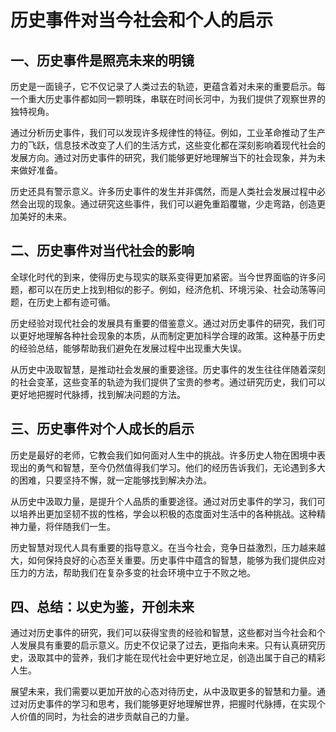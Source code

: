 ﻿# 历史事件对当今社会和个人的启示

## 一、历史事件是照亮未来的明镜

历史是一面镜子，它不仅记录了人类过去的轨迹，更蕴含着对未来的重要启示。每一个重大历史事件都如同一颗明珠，串联在时间长河中，为我们提供了观察世界的独特视角。

通过分析历史事件，我们可以发现许多规律性的特征。例如，工业革命推动了生产力的飞跃，信息技术改变了人们的生活方式，这些变化都在深刻影响着现代社会的发展方向。通过对历史事件的研究，我们能够更好地理解当下的社会现象，并为未来做好准备。

历史还具有警示意义。许多历史事件的发生并非偶然，而是人类社会发展过程中必然会出现的现象。通过研究这些事件，我们可以避免重蹈覆辙，少走弯路，创造更加美好的未来。

## 二、历史事件对当代社会的影响

全球化时代的到来，使得历史与现实的联系变得更加紧密。当今世界面临的许多问题，都可以在历史上找到相似的影子。例如，经济危机、环境污染、社会动荡等问题，在历史上都有迹可循。

历史经验对现代社会的发展具有重要的借鉴意义。通过对历史事件的研究，我们可以更好地理解各种社会现象的本质，从而制定更加科学合理的政策。这种基于历史的经验总结，能够帮助我们避免在发展过程中出现重大失误。

从历史中汲取智慧，是推动社会发展的重要途径。历史事件的发生往往伴随着深刻的社会变革，这些变革的轨迹为我们提供了宝贵的参考。通过研究历史，我们可以更好地把握时代脉搏，找到解决问题的方法。

## 三、历史事件对个人成长的启示

历史是最好的老师，它教会我们如何面对人生中的挑战。许多历史人物在困境中表现出的勇气和智慧，至今仍然值得我们学习。他们的经历告诉我们，无论遇到多大的困难，只要坚持不懈，就一定能够找到解决办法。

从历史中汲取力量，是提升个人品质的重要途径。通过对历史事件的学习，我们可以培养出更加坚韧不拔的性格，学会以积极的态度面对生活中的各种挑战。这种精神力量，将伴随我们一生。

历史智慧对现代人具有重要的指导意义。在当今社会，竞争日益激烈，压力越来越大，如何保持良好的心态至关重要。历史事件中蕴含的智慧，能够为我们提供应对压力的方法，帮助我们在复杂多变的社会环境中立于不败之地。

## 四、总结：以史为鉴，开创未来

通过对历史事件的研究，我们可以获得宝贵的经验和智慧，这些都对当今社会和个人发展具有重要的启示意义。历史不仅记录了过去，更指向未来。只有认真研究历史，汲取其中的营养，我们才能在现代社会中更好地立足，创造出属于自己的精彩人生。

展望未来，我们需要以更加开放的心态对待历史，从中汲取更多的智慧和力量。通过对历史事件的学习和思考，我们能够更好地理解世界，把握时代脉搏，在实现个人价值的同时，为社会的进步贡献自己的力量。